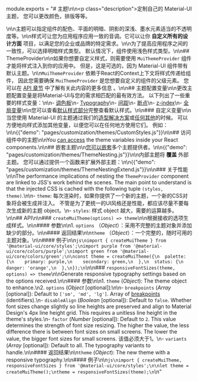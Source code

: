 module.exports = "# 主题\n\n<p class=\"description\">定制自己的 Material-UI 主题， 您可以更改颜色，排版等等。</p>\n\n主题可以指定组件的配色、平面的明暗、阴影的深浅、墨水元素适当的不透明度等。\n\n样式可让您为应用程序应用一致的音调。它可以让你 **自定义所有的设计方面** 项目，以满足您的企业或品牌的特定需求。\n\n为了提高应用程序之间的一致性，可以选择明暗样式类型。 默认情况下，组件使用浅色样式类型。\n\n## ThemeProvider\n\n如果你想要自定义样式，则需要使用 `MuiThemeProvider` 组件才能将样式注入到你的应用中。 但是，这是可选的，因为 Material-UI 组件带有默认主题。\n\n`MuiThemeProvider` 依赖于React的Context上下文将样式传递给组件， 因此您需要确保 `MuiThemeProvider` 是您想要自定义的组件的父级元素。 您可以在 [API 章节](/styles/api/#themeprovider) 中了解有关此内容的更多信息 。\n\n## 主题配置变量\n\n更改主题配置变量是将Material-UI与您的需求相匹配的最有效方法。 以下列出了一些重要的样式变量：\n\n- [调色板](/customization/palette/)\n- [Typography](/customization/typography/)\n- [间距](/customization/spacing/)\n- [断点](/customization/breakpoints/)\n- [z-index](/customization/z-index/)\n- [全局变量](/customization/globals/)\n\n您可以查看[默认样式部分](/customization/default-theme/)完整查看默认样式。\n\n### 自定义变量\n\n当您使用 Material-UI 的主题通过我们的[造型解决方案](/styles/basics/)或[任何其他](/guides/interoperability/#themeprovider)的时候。 可以方便地向样式添加其他变量，以便您可以在任何地方使用它们。 例如：\n\n{{\"demo\": \"pages/customization/themes/CustomStyles.js\"}}\n\n## 访问组件中的主题\n\nYou [can access](/styles/advanced/#accessing-the-theme-in-a-component) the theme variables inside your React components.\n\n## 嵌套主题\n\n[您可以嵌套](/styles/advanced/#theme-nesting)多个主题提供者。\n\n{{\"demo\": \"pages/customization/themes/ThemeNesting.js\"}}\n\n内部主题将 **覆盖** 外部主题。 您可以通过提供一个函数来扩展外部主题：\n\n{{\"demo\": \"pages/customization/themes/ThemeNestingExtend.js\"}}\n\n### 关于性能\n\nThe performance implications of nesting the `ThemeProvider` component are linked to JSS's work behind the scenes. The main point to understand is that the injected CSS is cached with the following tuple `(styles, theme)`.\n\n- `theme`: 每次渲染时，如果你提供了一个新的主题，一个新的CSS对象将会被生成并注入。 不管是为了更统一的UI风格还是性能，都应该尽量不要每次生成新的主题 object。\n- `styles`: 样式 object 越大，需要的运算越多。\n\n## API\n\n### `createMuiTheme(options) => theme`\n\n根据接收的选项生成样式。\n\n#### 参数\n\n1. `options` （*Object*）：采用不完整的主题对象并添加缺少的部分。\n\n#### 返回结果\n\n`theme` （*Object*）：一个完整的，随时可用的主题对象。\n\n#### 例子\n\n```js\nimport { createMuiTheme } from '@material-ui/core/styles';\nimport purple from '@material-ui/core/colors/purple';\nimport green from '@material-ui/core/colors/green';\n\nconst theme = createMuiTheme({\n  palette: {\n    primary: purple,\n    secondary: green,\n  },\n  status: {\n    danger: 'orange',\n  },\n});\n```\n\n### `responsiveFontSizes(theme, options) => theme`\n\nGenerate responsive typography settings based on the options received.\n\n#### 参数\n\n1. `theme` (*Object*): The theme object to enhance.\n2. `options` (*Object* [optional]):\n\n- `breakpoints` (*Array<string>* [optional]): Default to `['sm', 'md', 'lg']`. Array of [breakpoints](/customization/breakpoints/) (identifiers).\n- `disableAlign` (*Boolean* [optional]): Default to `false`. Whether font sizes change slightly so line heights are preserved and align to Material Design's 4px line height grid. This requires a unitless line height in the theme's styles.\n- `factor` (*Number* [optional]): Default to `2`. This value determines the strength of font size resizing. The higher the value, the less difference there is between font sizes on small screens. The lower the value, the bigger font sizes for small screens. 该值必须大于1。\n- `variants` (*Array<string>* [optional]): Default to all. The typography variants to handle.\n\n#### 返回结果\n\n`theme` (*Object*): The new theme with a responsive typography.\n\n#### 例子\n\n```js\nimport { createMuiTheme, responsiveFontSizes } from '@material-ui/core/styles';\n\nlet theme = createMuiTheme();\ntheme = responsiveFontSizes(theme);\n```\n"